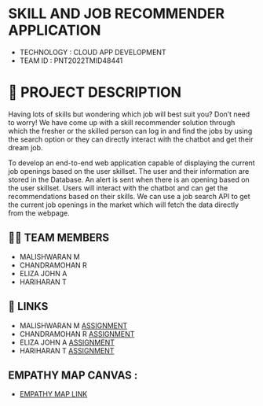 #  SKILL AND JOB RECOMMENDER APPLICATION

- TECHNOLOGY : CLOUD APP DEVELOPMENT
- TEAM ID     : PNT2022TMID48441

# 📒 PROJECT DESCRIPTION

Having lots of skills but wondering which job will best suit you? Don’t need to worry! We have come up with a skill recommender solution through which the fresher or the skilled person can log in and find the jobs by using the search option or they can directly interact with the chatbot and get their dream job.

To develop an end-to-end web application capable of displaying the current job openings based on the user skillset.  The user and their information are stored in the Database.  An alert is sent when there is an opening based on the user skillset. Users will interact with the chatbot and can get the recommendations based on their skills. We can use a job search API to get the current job openings in the market which will fetch the data directly from the webpage.



## 🧑🏻‍ TEAM MEMBERS

- MALISHWARAN M  
- CHANDRAMOHAN R
- ELIZA JOHN A
- HARIHARAN T

## 🔗 LINKS
- MALISHWARAN M    [ASSIGNMENT](https://github.com/IBM-EPBL/IBM-Project-16735-1659621288/tree/main/Assignments/Team%20Leader) 
- CHANDRAMOHAN R   [ASSIGNMENT](https://github.com/IBM-EPBL/IBM-Project-16735-1659621288/tree/main/Assignments/Team%20Member%201)
- ELIZA JOHN A     [ASSIGNMENT](https://github.com/IBM-EPBL/IBM-Project-16735-1659621288/tree/main/Assignments/Team%20Member%202)
- HARIHARAN T      [ASSIGNMENT](https://github.com/IBM-EPBL/IBM-Project-16735-1659621288/tree/main/Assignments/Team%20Member%203)


## EMPATHY MAP CANVAS :

   - [EMPATHY MAP LINK](https://github.com/IBM-EPBL/IBM-Project-16735-1659621288/blob/main/Project%20Design%20%26%20Planning/Empathy%20Map%20Canvas.pdf)

